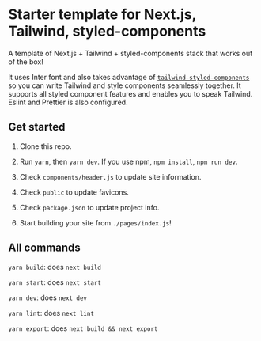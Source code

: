 # Starter template for Next.js, Tailwind, styled-components

A template of Next.js + Tailwind + styled-components stack that works out of the box! 

It uses Inter font and also takes advantage of [`tailwind-styled-components`](https://github.com/MathiasGilson/tailwind-styled-component) so you can write Tailwind and style components seamlessly together. It supports all styled component features and enables you to speak Tailwind. Eslint and Prettier is also configured.


## Get started

1. Clone this repo.

2. Run `yarn`, then `yarn dev`. If you use npm, `npm install`, `npm run dev`.

2. Check `components/header.js` to update site information.

3. Check `public` to update favicons.

4. Check `package.json` to update project info.

5. Start building your site from `./pages/index.js`!

## All commands

`yarn build`: does `next build`

`yarn start`: does `next start`

`yarn dev`: does `next dev`

`yarn lint`: does `next lint`

`yarn export`: does `next build && next export`
